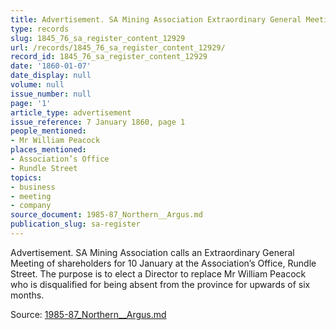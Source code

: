 ```yaml
---
title: Advertisement. SA Mining Association Extraordinary General Meeting
type: records
slug: 1845_76_sa_register_content_12929
url: /records/1845_76_sa_register_content_12929/
record_id: 1845_76_sa_register_content_12929
date: '1860-01-07'
date_display: null
volume: null
issue_number: null
page: '1'
article_type: advertisement
issue_reference: 7 January 1860, page 1
people_mentioned:
- Mr William Peacock
places_mentioned:
- Association’s Office
- Rundle Street
topics:
- business
- meeting
- company
source_document: 1985-87_Northern__Argus.md
publication_slug: sa-register
---
```


Advertisement.  SA Mining Association calls an Extraordinary General Meeting of shareholders for 10 January at the Association’s Office, Rundle Street.  The purpose is to elect a Director to replace Mr William Peacock who is disqualified for being absent from the province for upwards of six months.

Source: [1985-87_Northern__Argus.md](/downloads/markdown/1985-87_Northern__Argus.md)
